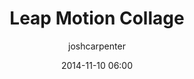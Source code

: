 ---
title: Leap Motion Collage
date: 2014-11-10 06:00
template: project.jade
link: --
source: https://github.com/leapmotion/VRCollage
splash: project-splash.jpg
thumb: project-thumb.png
tools:
  [
    {
      "name": "LeapJS",
      "url": "https://developer.leapmotion.com/gallery/tags/javascript/"
    },
    {
      "name": "Three.js",
      "url": "http://threejs.org/"
    }
  ]
creators:
  [
    {
      "name": "Peter Ehrlich",
      "twitter": "ehrlicp"
    }
  ]
intro: Manipulating a photo collage with motion control using the Leap Motion, Oculus Rift mounting bracket, and LeapJS API.
author: joshcarpenter
---